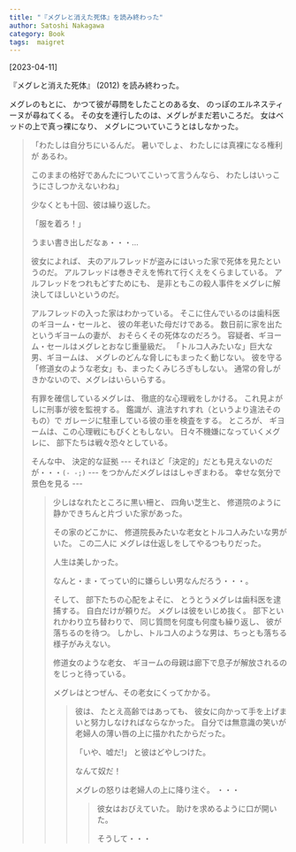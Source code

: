 ```yaml
---
title: "『メグレと消えた死体』を読み終わった"
author: Satoshi Nakagawa
category: Book
tags:  maigret
---
```


[2023-04-11]  

『メグレと消えた死体』
(2012)
を読み終わった。

 メグレのもとに、
かつて彼が尋問をしたことのある女、
のっぽのエルネスティーヌが尋ねてくる。
その女を連行したのは、メグレがまだ若いころだ。
女はベッドの上で真っ裸になり、
メグレについていこうとはしなかった。

<BLOCKQUOTE>

 「わたしは自分ちにいるんだ。
暑いでしょ、
わたしには真裸になる権利が
あるわ。

 このままの格好であんたについてこいって言うんなら、
わたしはいっこうにさしつかえないわね」

  少なくとも十回、彼は繰り返した。

 「服を着ろ！」

</BLOCKQOUTE>

 うまい書き出しだなぁ・・・…

 彼女によれば、
夫のアルフレッドが盗みにはいった家で死体を見たというのだ。
アルフレッドは巻きぞえを怖れて行くえをくらましている。
アルフレッドをつれもどすためにも、
是非ともこの殺人事件をメグレに解決してほしいというのだ。

 アルフレッドの入った家はわかっている。
そこに住んでいるのは歯科医のギヨーム・セールと、
彼の年老いた母だけである。
数日前に家を出たというギヨームの妻が、
おそらくその死体なのだろう。
容疑者、ギヨーム・セールはメグレとおなじ重量級だ。
「トルコ人みたいな」巨大な男、ギヨームは、
メグレのどんな脅しにもまったく動じない。
彼を守る「修道女のような老女」も、まったくみじろぎもしない。
通常の脅しがきかないので、メグレはいらいらする。

 有罪を確信しているメグレは、
徹底的な心理戦をしかける。
これ見よがしに刑事が彼を監視する。
鑑識が、違法すれすれ（というより違法そのもの）で
ガレージに駐車している彼の車を検査をする。
ところが、
ギヨームは、この心理戦にもびくともしない。
日々不機嫌になっていくメグレに、
部下たちは戦々恐々としている。

 そんな中、
決定的な証拠
--- それほど「決定的」だとも見えないのだが・・・`(- -;)` ---
をつかんだメグレははしゃぎまわる。
幸せな気分で景色を見る ---

<BLOCKQUOTE>

 少しはなれたところに黒い柵と、
四角い芝生と、
修道院のように静かできちんと片づ
いた家があった。

 その家のどこかに、
修道院長みたいな老女とトルコ人みたいな男がいた。
この二人に
メグレは仕返しをしてやるつもりだった。

 人生は美しかった。

</BLOCKQOUTE>

 なんと・ま・てってい的に嫌らしい男なんだろう・・・。

 そして、
部下たちの心配をよそに、
とうとうメグレは歯科医を逮捕する。
自白だけが頼りだ。
メグレは彼をいじめ抜く。
部下といれかわり立ち替わりで、
同じ質問を何度も何度も繰り返し、
彼が落ちるのを待つ。
しかし、トルコ人のような男は、ちっとも落ちる様子がみえない。

 修道女のような老女、
ギヨームの母親は廊下で息子が解放されるのをじっと待っている。

 メグレはとつぜん、その老女にくってかかる。

<BLOCKQUOTE>

 彼は、
たとえ高齢ではあっても、
彼女に向かって手を上げまいと努力しなければならなかった。
自分では無意識の笑いが老婦人の薄い唇の上に描かれたからだった。

 「いや、嘘だ!」
と彼はどやしつけた。

</BLOCKQOUTE>

 なんて奴だ！

 メグレの怒りは老婦人の上に降り注ぐ。
・・・

<BLOCKQUOTE>

彼女はおびえていた。
助けを求めるように口が開いた。

</BLOCKQOUTE>

 そうして・・・

